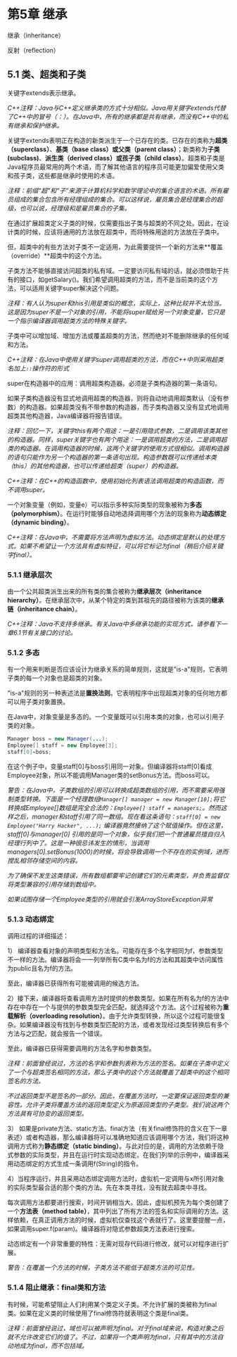 # 第5章 继承

继承（inheritance）

反射（reflection）

## 5.1 类、超类和子类

关键字extends表示继承。

*C++注释：Java与C++定义继承类的方式十分相似。Java用关键字extends代替了C++中的冒号（：）。在Java中，所有的继承都是共有继承，而没有C++中的私有继承和保护继承。*

关键字extends表明正在构造的新类派生于一个已存在的类。已存在的类称为**超类（superclass）**、**基类（base class）**或**父类（parent class）**；新类称为**子类(subclass)**、**派生类（derived class）**或**孩子类（child class）**。超类和子类是Java程序员最常用的两个术语，而了解其他语言的程序员可能更加偏爱使用父类和孩子类，这些都是继承时使用的术语。

*注释：前缀“超”和“子”来源于计算机科学和数学理论中的集合语言的术语。所有雇员组成的集合包含所有经理组成的集合。可以这样说，雇员集合是经理集合的超级，也可以说，经理级和是雇员集合的子集。*

在通过扩展超类定义子类的时候，仅需要指出子类与超类的不同之处。因此，在设计类的时候，应该将通用的方法放在超类中，而将特殊用途的方法放在子类中。

但，超类中的有些方法对子类不一定适用，为此需要提供一个新的方法来**覆盖（override）**超类中的这个方法。

子类方法不能够直接访问超类的私有域。一定要访问私有域的话，就必须借助于共有的接口，如getSalary()。我们希望调用超类的方法，而不是当前类的这个方法，可以适用关键字super解决这个问题。

*注释：有人认为super和this引用是类似的概念，实际上，这种比较并不太恰当。这是因为super不是一个对象的引用，不能将super赋给另一个对象变量，它只是一个指示编译器调用超类方法的特殊关键字。*

子类中可以增加域、增加方法或覆盖超类的方法，然而绝对不能删除继承的任何域和方法。

*C++注释：在Java中使用关键字super调用超类的方法，而在C++中则采用超类名加上`::`操作符的形式*

super在构造器中的应用：调用超类构造器。必须是子类构造器的第一条语句。

如果子类构造器没有显式地调用超类的构造器，则将自动地调用超类默认（没有参数）的构造器。如果超类没有不带参数的构造器，而子类构造器又没有显式地调用超类其他构造器，Java编译器将报告错误。

*注释：回忆一下，关键字this有两个用途：一是引用隐式参数，二是调用该类其他的构造器。同样，super关键字也有两个用途：一是调用超类的方法，二是调用超类的构造器。在调用构造器的时候，这两个关键字的使用方式很相似。调用构造器的语句只能作为另一个构造器的第一条语句出现。构造参数既可以传递给本类（this）的其他构造器，也可以传递给超类（super）的构造器。*

*C++注释：在C++的构造函数中，使用初始化列表语法调用超类的构造函数，而不调用super。*

一个对象变量（例如，变量e）可以指示多种实际类型的现象被称为**多态（polymorphism）**。在运行时能够自动地选择调用哪个方法的现象称为**动态绑定（dynamic binding）**。

*C++注释：在Java中，不需要将方法声明为虚拟方法。动态绑定是默认的处理方式。如果不希望让一个方法具有虚拟特征，可以将它标记为final（稍后介绍关键字final）。*

### 5.1.1 继承层次

由一个公共超类派生出来的所有类的集合被称为**继承层次（inheritance hierarchy）**。在继承层次中，从某个特定的类到其祖先的路径被称为该类的**继承链（inheritance chain）**。

*C++注释：Java不支持多继承。有关Java中多继承功能的实现方式，请参看下一章6.1节有关接口的讨论。*

### 5.1.2 多态

有一个用来判断是否应该设计为继承关系的简单规则，这就是"is-a"规则，它表明子类的每一个对象也是超类的对象。

"is-a"规则的另一种表述法是**置换法则**。它表明程序中出现超类对象的任何地方都可以用子类对象置换。

在Java中，对象变量是多态的。一个变量既可以引用本类的对象，也可以引用子类的对象。

``` java
Manager boss = new Manager(...);
Employee[] staff = new Employee[3];
staff[0]=boss;
```

在这个例子中，变量staff[0]与boss引用同一对象。但编译器将staff[0]看成Employee对象，所以不能调用Manager类的setBonus方法。而boss可以。

*警告：在Java中，子类数组的引用可以转换成超类数组的引用，而不需要采用强制类型转换。下面是一个经理数组`Manager[] manager = new Manager[10];`将它转换成Employee[]数组是完全合法的：`Employee[] staff = managers;`。然而这样之后，manager和staff引用了同一数组。现在看这条语句：`staff[0] = new Employee("Harry Hacker", ...);` 编译器竟然接纳了这个赋值操作。但在这里，staff[0]与manager[0] 引用的是同一个对象，似乎我们把一个普通雇员擅自归入经理行列中了。这是一种很忌讳发生的情形，当调用managers[0].setBonus(1000)的时候，将会导致调用一个不存在的实例域，进而搅乱相邻存储空间的内容。*

*为了确保不发生这类错误，所有数组都要牢记创建它们的元素类型，并负责监督仅将类型兼容的引用存储到数组中。*

*如果试图存储一个Employee类型的引用就会引发ArrayStoreException异常*

### 5.1.3 动态绑定

调用过程的详细描述：

1） 编译器查看对象的声明类型和方法名。可能存在多个名字相同为f，参数类型不一样的方法。编译器将会一一列举所有C类中名为f的方法和其超类中访问属性为public且名为f的方法。

至此，编译器已获得所有可能被调用的候选方法。

2）接下来，编译器将查看调用方法时提供的参数类型。如果在所有名为f的方法中存在中存在一个与提供的参数类型完全匹配，就选择这个方法。这个过程被称为**重载解析（overloading resolution）**。由于允许类型转换，所以这个过程可能很复杂。如果编译器没有找到与参数类型匹配的方法，或者发现经过类型转换后有多个方法与之匹配，就会报告一个错误。

至此，编译器已获得需要调用的方法名字和参数类型。

*注释：前面曾经说过，方法的名字和参数列表称为方法的签名。如果在子类中定义了一个与超类签名相同的方法，那么子类中的这个方法就覆盖了超类中的这个相同签名的方法。*

*不过返回类型不是签名的一部分。因此，在覆盖方法时，一定要保证返回类型的兼容性。允许子类将覆盖方法的返回类型定义为原返回类型的子类型。我们说这两个方法具有可协变的返回类型。*

3） 如果是private方法、static方法、final方法（有关final修饰符的含义在下一章表述）或者构造器，那么编译器将可以准确地知道应该调用哪个方法，我们将这种调用方式称为**静态绑定（static binding）**。与此对应的是，调用的方法依赖于隐式参数的实际类型，并且在运行时实现动态绑定。在我们列举的示例中，编译器采用动态绑定的方式生成一条调用f(String)的指令。

4）当程序运行，并且采用动态绑定调用方法时，虚拟机一定调用与x所引用对象的实际类型最合适的那个类的方法。先在本类寻找，没有就去超类中寻找。

每次调用方法都要进行搜索，时间开销相当大。因此，虚拟机预先为每个类创建了一个**方法表（method table）**，其中列出了所有方法的签名和实际调用的方法。这样依赖，在真正调用方法的时候，虚拟机仅查找这个表就行了。这里要提醒一点，如果调用super.f(param)。编译器将对隐式参数超类方法表进行搜索。

动态绑定有一个非常重要的特性：无需对现存代码进行修改，就可以对程序进行扩展。

*警告：在覆盖一个方法的时候，子类方法不能低于超类方法的可见性。*

### 5.1.4 阻止继承：final类和方法

有时候，可能希望阻止人们利用某个类定义子类。不允许扩展的类被称为final类。如果在定义类的时候使用了final修饰符就表明这个类是final类。

*注释：前面曾经说过，域也可以被声明为final。对于final域来说，构造对象之后就不允许改变它们的值了。不过，如果将一个类声明为final，只有其中的方法自动地成为final，而不包括域。*